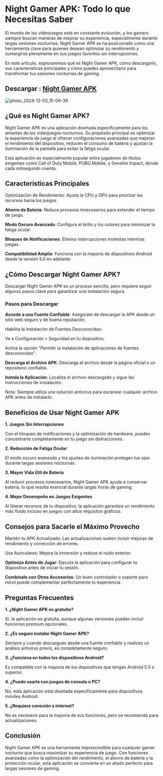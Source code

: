 # Night Gamer APK: Todo lo que Necesitas Saber

El mundo de los videojuegos está en constante evolución, y los gamers siempre buscan maneras de mejorar su experiencia, especialmente durante largas sesiones nocturnas. Night Gamer APK se ha posicionado como una herramienta clave para quienes desean optimizar su rendimiento y sumergirse plenamente en sus juegos favoritos sin interrupciones.

En este artículo, exploraremos qué es Night Gamer APK, cómo descargarlo, sus características principales y cómo puedes aprovecharlo para transformar tus sesiones nocturnas de gaming.

## Descargar : [Night Gamer APK](https://tinyurl.com/4hx9w2pv)

![photo_2024-12-03_15-06-39](https://github.com/user-attachments/assets/c84ba743-df2e-479b-bda8-8899b3117149)

## ¿Qué es Night Gamer APK?

Night Gamer APK es una aplicación diseñada específicamente para los amantes de los videojuegos nocturnos. Su propósito principal es optimizar la experiencia de juego al ofrecer configuraciones avanzadas que mejoran el rendimiento del dispositivo, reducen el consumo de batería y ajustan la iluminación de la pantalla para evitar la fatiga ocular.

Esta aplicación es especialmente popular entre jugadores de títulos exigentes como Call of Duty Mobile, PUBG Mobile, y Genshin Impact, donde cada milisegundo cuenta.

## Características Principales

Optimización de Rendimiento: Ajusta la CPU y GPU para priorizar los recursos hacia los juegos.

**Ahorro de Batería**: Reduce procesos innecesarios para extender el tiempo de juego.

**Modo Oscuro Avanzado**: Configura el brillo y los colores para minimizar la fatiga ocular.

**Bloqueo de Notificaciones**: Elimina interrupciones molestas mientras juegas.

**Compatibilidad Amplia**: Funciona con la mayoría de dispositivos Android desde la versión 5.0 en adelante.

## ¿Cómo Descargar Night Gamer APK?

Descargar Night Gamer APK es un proceso sencillo, pero requiere seguir algunos pasos clave para garantizar una instalación segura.

### Pasos para Descargar

**Accede a una Fuente Confiable**: Asegúrate de descargar la APK desde un sitio web seguro y de buena reputación.

Habilita la Instalación de Fuentes Desconocidas:

Ve a Configuración > Seguridad en tu dispositivo.

Activa la opción "Permitir la instalación de aplicaciones de fuentes desconocidas".

**Descarga el Archivo APK**: Descarga el archivo desde la página oficial o un repositorio confiable.

**Instala la Aplicación**: Localiza el archivo descargado y sigue las instrucciones de instalación.

Nota: Siempre utiliza una solución antivirus para escanear cualquier archivo APK antes de instalarlo.

## Beneficios de Usar Night Gamer APK

**1. Juegos Sin Interrupciones**

Con el bloqueo de notificaciones y la optimización de hardware, puedes concentrarte completamente en tu juego sin distracciones.

**2. Reducción de Fatiga Ocular**

El modo oscuro avanzado y los ajustes de iluminación protegen tus ojos durante largas sesiones nocturnas.

**3. Mayor Vida Útil de Batería**

Al reducir procesos innecesarios, Night Gamer APK ayuda a conservar batería, lo que resulta esencial durante largas horas de gaming.

**4. Mejor Desempeño en Juegos Exigentes**

Al liberar recursos de tu dispositivo, la aplicación garantiza un rendimiento más fluido incluso en juegos con altos requisitos gráficos.

## Consejos para Sacarle el Máximo Provecho

Mantén tu APK Actualizado: Las actualizaciones suelen incluir mejoras de rendimiento y corrección de errores.

Usa Auriculares: Mejora la inmersión y reduce el ruido exterior.

**Optimiza Antes de Jugar**: Ejecuta la aplicación para configurar tu dispositivo antes de iniciar tu sesión.

**Combínalo con Otros Accesorios**: Un buen controlador o soporte para móvil puede complementar perfectamente tu experiencia.

## Preguntas Frecuentes

**1. ¿Night Gamer APK es gratuito?**

Sí, la aplicación es gratuita, aunque algunas versiones pueden incluir funciones premium opcionales.

**2. ¿Es seguro instalar Night Gamer APK?**

Siempre y cuando descargues desde una fuente confiable y realices un análisis antivirus previo, es completamente seguro.

**3. ¿Funciona en todos los dispositivos Android?**

Es compatible con la mayoría de los dispositivos que tengan Android 5.0 o superior.

**4. ¿Puedo usarla con juegos de consola o PC?**

No, esta aplicación está diseñada específicamente para dispositivos móviles Android.

**5. ¿Requiere conexión a internet?**

No es necesario para la mayoría de sus funciones, pero se recomienda para actualizaciones.

## Conclusión

Night Gamer APK es una herramienta imprescindible para cualquier gamer nocturno que busca maximizar su experiencia de juego. Con funciones avanzadas como la optimización del rendimiento, el ahorro de batería y la protección ocular, esta aplicación se convierte en un aliado perfecto para largas sesiones de gaming.

